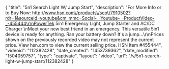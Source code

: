 {
    "title": "5n1 Search Light W\/ Jump Start",
    "description": "For More Info or to Buy Now: http:\/\/www.hsn.com\/products\/seo\/7910502?rdr=1&sourceid=youtube&cm_mmc=Social-_-Youtube-_-ProductVideo-_-455444\r\nPowerTek 5in1 Emergency Light, Jump Starter and AC\/DC Charger \nMeet your new best friend in an emergency. This versatile 5in1 device is ready for anything. Ran your battery down? It's a jump...\r\nPrices shown on the previously recorded video may not represent the current price.  View hsn.com to view the current selling price. HSN Item #455444",
    "videoid": "112382428",
    "date_created": "1453739362",
    "date_modified": "1504059757",
    "type": "captivate",
    "layout": "video",
    "url": "\/v\/5n1-search-light-w-jump-start\/112382428"
}